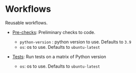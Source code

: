 # Workflows

Reusable workflows.

- [Pre-checks](./pre-checks.yml): Preliminary checks to code.
    - `python-version` : python version to use. Defaults to `3.9`
    - `os`: os to use. Defaults to `ubuntu-latest`

- [Tests](./tests.yml): Run tests on a matrix of Python version
    - `os`: os to use. Defaults to `ubuntu-latest`